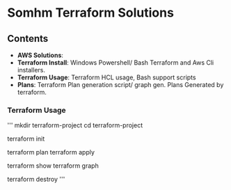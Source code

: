 # Somhm Terraform Solutions

## Contents 
* **AWS Solutions**:
* **Terraform Install**: Windows Powershell/ Bash Terraform and Aws Cli installers.
* **Terraform Usage**: Terraform HCL usage, Bash support scripts
* **Plans**: Terraform Plan generation script/ graph gen. Plans Generated by terraform. 




### Terraform Usage
'''
mkdir terraform-project
cd terraform-project

terraform init

terraform plan
terraform apply

terraform show
terraform graph

terraform destroy
'''





